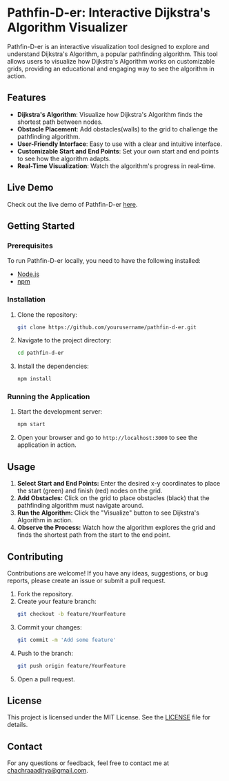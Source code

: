 # Pathfin-D-er: Interactive Dijkstra's Algorithm Visualizer

Pathfin-D-er is an interactive visualization tool designed to explore and understand Dijkstra's Algorithm, a popular pathfinding algorithm. This tool allows users to visualize how Dijkstra's Algorithm works on customizable grids, providing an educational and engaging way to see the algorithm in action.

## Features

- **Dijkstra's Algorithm**: Visualize how Dijkstra's Algorithm finds the shortest path between nodes.
- **Obstacle Placement**: Add obstacles(walls) to the grid to challenge the pathfinding algorithm.
- **User-Friendly Interface**: Easy to use with a clear and intuitive interface.
- **Customizable Start and End Points**: Set your own start and end points to see how the algorithm adapts.
- **Real-Time Visualization**: Watch the algorithm's progress in real-time.

## Live Demo

Check out the live demo of Pathfin-D-er [here](https://pathfin-d-er.vercel.app).

## Getting Started

### Prerequisites

To run Pathfin-D-er locally, you need to have the following installed:

- [Node.js](https://nodejs.org/)
- [npm](https://www.npmjs.com/)

### Installation

1. Clone the repository:
   ```bash
   git clone https://github.com/yourusername/pathfin-d-er.git
2. Navigate to the project directory:
   ```bash
   cd pathfin-d-er
3. Install the dependencies:
   ```bash
   npm install

### Running the Application

1. Start the development server:
   ```bash
   npm start
2. Open your browser and go to `http://localhost:3000` to see the application in action.

## Usage
1. **Select Start and End Points:** Enter the desired x-y coordinates to place the start (green) and finish (red) nodes on the grid.
2. **Add Obstacles:** Click on the grid to place obstacles (black) that the pathfinding algorithm must navigate around.
3. **Run the Algorithm:** Click the "Visualize" button to see Dijkstra's Algorithm in action.
4. **Observe the Process:** Watch how the algorithm explores the grid and finds the shortest path from the start to the end point. 

## Contributing
Contributions are welcome! If you have any ideas, suggestions, or bug reports, please create an issue or submit a pull request.

1. Fork the repository.
2. Create your feature branch:
   ```bash
   git checkout -b feature/YourFeature
3. Commit your changes:
   ```bash
   git commit -m 'Add some feature'
4. Push to the branch:
   ```bash
   git push origin feature/YourFeature
5. Open a pull request.

## License
This project is licensed under the MIT License. See the [LICENSE]() file for details.

## Contact
For any questions or feedback, feel free to contact me at [chachraaaditya@gmail.com](chachraaaditya@gmail.com).



